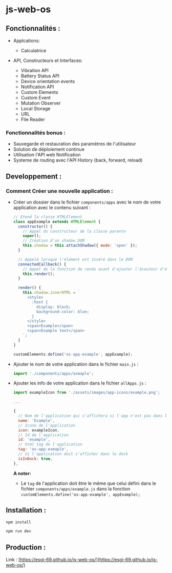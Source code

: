 # js-web-os

## Fonctionnalités :
- Applcations:
  - Calculatrice

- API, Constructeurs et Interfaces:
  - Vibration API
  - Battery Status API
  - Device orientation events
  - Notification API
  - Custom Elements
  - Custom Event
  - Mutation Observer
  - Local Storage
  - URL
  - File Reader

### Fonctionnalités bonus :
- Sauvegarde et restauration des paramètres de l'utilisateur
- Solution de déploiement continue
- Utilisation l'API web Notification
- Systeme de routing avec l'API History (back, forward, reload)

## Developpement :

### Comment Créer une nouvelle application :

- Créer un dossier dans le fichier `components/apps` avec le nom de votre application avec le contenu suivant :

  ```js
  // Etend la classe HTMLElement
  class appExample extends HTMLElement {
    constructor() {
      // Appel du constructeur de la classe parente
      super();
      // Création d'un shadow DOM
      this.shadow = this.attachShadow({ mode: 'open' });
    }

    // Appelé lorsque l'élément est inséré dans le DOM
    connectedCallback() {
      // Appel de la fonction de rendu avant d'ajouter l'écouteur d'événement
      this.render();
    }

    render() {
      this.shadow.innerHTML = `
        <style>
          :host {
            display: block;
            background-color: blue;
          }
        </style>
        <span>Example</span>
        <span>Example text</span>
      `;
    }
  }

  customElements.define('os-app-example', appExample);
  ```

- Ajouter le nom de votre application dans le fichier `main.js` :

  ```js
  import './components/apps/exmaple';
  ```

- Ajouter les info de votre application dans le fichier `allApps.js` :

  ```js
  import exampleIcon from './assets/images/app-icons/example.png';

  ...

  {
    // Nom de l'application qui s'affichera si l'app n'est pas dans le dock
    name: 'Example',
    // Icone de l'application
    icon: exampleIcon,
    // Id de l'application
    id: 'example',
    // html tag de l'application
    tag: 'os-app-exmaple',
    // Si l'application doit s'afficher dans le dock
    isInDock: true,
  },
  ```

  **A noter:**
  - Le `tag` de l'application doit être le même que celui défini dans le fichier `components/apps/example.js` dans la fonction `customElements.define('os-app-example', appExample);`

## Installation :

```sh
npm install
```

```sh
npm run dev
```

## Production :

Link : [https://esgi-69.github.io/js-web-os/](https://esgi-69.github.io/js-web-os/)